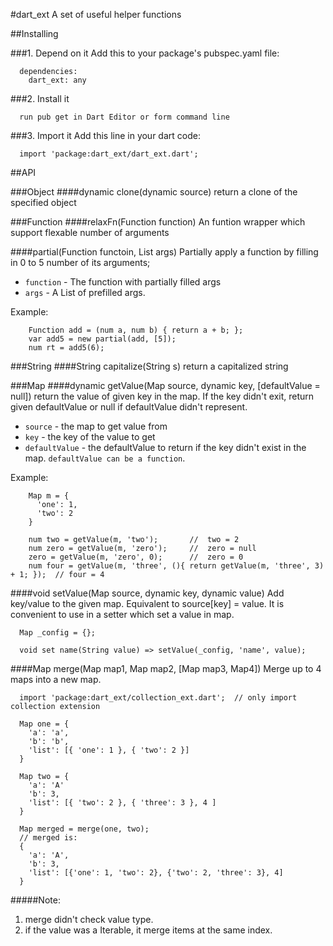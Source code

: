 #dart_ext
A set of useful helper functions

##Installing

###1. Depend on it
Add this to your package's pubspec.yaml file:
```
  dependencies:
    dart_ext: any
```

###2. Install it
```
  run pub get in Dart Editor or form command line
```

###3. Import it
Add this line in your dart code:
```
  import 'package:dart_ext/dart_ext.dart';
```

##API

###Object
####dynamic clone(dynamic source)
return a clone of the specified object

###Function
####relaxFn(Function function)
An funtion wrapper which support flexable number of arguments

####partial(Function functoin, List args)
Partially apply a function by filling in 0 to 5 number of its arguments;
* `function` - The function with partially filled args
* `args` - A List of prefilled args.

Example:
```
    Function add = (num a, num b) { return a + b; };
    var add5 = new partial(add, [5]);
    num rt = add5(6);
```

###String 
####String capitalize(String s)
return a capitalized string

###Map
####dynamic getValue(Map source, dynamic key, [defaultValue = null])
return the value of given key in the map. If the key didn't exit, return given defaultValue or null if defaultValue didn't represent.
* `source` - the map to get value from
* `key` - the key of the value to get
* `defaultValue` - the defaultValue to return if the key didn't exist in the map. `defaultValue can be a function`.

Example:
```
    Map m = {
      'one': 1,
      'two': 2
    }
    
    num two = getValue(m, 'two');       //  two = 2
    num zero = getValue(m, 'zero');     //  zero = null
    zero = getValue(m, 'zero', 0);      //  zero = 0
    num four = getValue(m, 'three', (){ return getValue(m, 'three', 3) + 1; });  // four = 4
```

####void setValue(Map source, dynamic key, dynamic value)
Add key/value to the given map. Equivalent to source[key] = value.
It is convenient to use in a setter which set a value in map.
```
  Map _config = {};
  
  void set name(String value) => setValue(_config, 'name', value);
```

####Map merge(Map map1, Map map2, [Map map3, Map4])
Merge up to 4 maps into a new map.
```
  import 'package:dart_ext/collection_ext.dart';  // only import collection extension
  
  Map one = {
    'a': 'a',
    'b': 'b',
    'list': [{ 'one': 1 }, { 'two': 2 }]
  }
  
  Map two = {
    'a': 'A'
    'b': 3,
    'list': [{ 'two': 2 }, { 'three': 3 }, 4 ]
  }
  
  Map merged = merge(one, two);
  // merged is:
  {
    'a': 'A',
    'b': 3,
    'list': [{'one': 1, 'two': 2}, {'two': 2, 'three': 3}, 4]
  }
```
#####Note: 
  1. merge didn't check value type. 
  2. if the value was a Iterable, it merge items at the same index.


